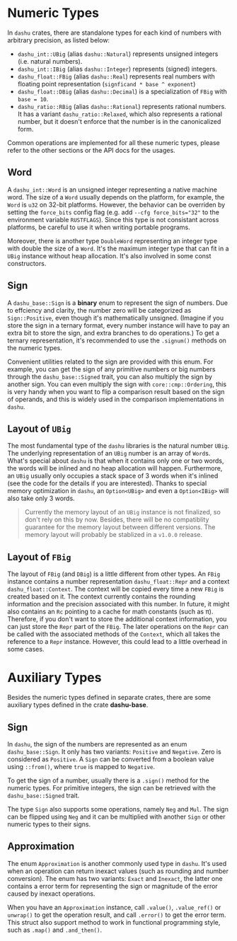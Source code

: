 # Numeric Types

In `dashu` crates, there are standalone types for each kind of numbers with arbitrary precision, as listed below:

- `dashu_int::UBig` (alias `dashu::Natural`) represents unsigned integers (i.e. natural numbers).
- `dashu_int::IBig` (alias `dashu::Integer`) represents (signed) integers.
- `dashu_float::FBig` (alias `dashu::Real`) represents real numbers with floating point representation (`signficand * base ^ exponent`)
- `dashu_float::DBig` (alias `dashu::Decimal`) is a specialization of `FBig` with `base = 10`.
- `dashu_ratio::RBig` (alias `dashu::Rational`) represents rational numbers. It has a variant `dashu_ratio::Relaxed`, which also represents a rational number, but it doesn't enforce that the number is in the canonicalized form.

Common operations are implemented for all these numeric types, please refer to the other sections or the API docs for the usages.

## Word

A `dashu_int::Word` is an unsigned integer representing a native machine word. The size of a `Word` usually depends on the platform, for example, the `Word` is `u32` on 32-bit platforms. However, the behavior can be overriden by setting the `force_bits` config flag (e.g. add `--cfg force_bits="32"` to the environment variable `RUSTFLAGS`). Since this type is not consistant across platforms, be careful to use it when writing portable programs.

Moreover, there is another type `DoubleWord` representing an integer type with double the size of a `Word`. It's the maximum integer type that can fit in a `UBig` instance without heap allocation. It's also involved in some const constructors.

## Sign

A `dashu_base::Sign` is a **binary** enum to represent the sign of numbers. Due to effciency and clarity, the number zero will be categorized as `Sign::Positive`, even though it's mathematically unsigned. (Imagine if you store the sign in a ternary format, every number instance will have to pay an extra bit to store the sign, and extra branches to do operations.) To get a ternary representation, it's recommended to use the `.signum()` methods on the numeric types.

Convenient utilities related to the sign are provided with this enum. For example, you can get the sign of any primitive numbers or big numbers through the `dashu_base::Signed` trait, you can also multiply the sign by another sign. You can even multiply the sign with `core::cmp::Ordering`, this is very handy when you want to flip a comparison result based on the sign of operands, and this is widely used in the comparison implementations in `dashu`.

## Layout of `UBig`

The most fundamental type of the `dashu` libraries is the natural number `UBig`. The underlying representation of an `UBig` number is an array of `Word`s. What's special about `dashu` is that when it contains only one or two words, the words will be inlined and no heap allocation will happen. Furthermore, an `UBig` usually only occupies a stack space of 3 words when it's inlined (see the code for the details if you are interested). Thanks to special memory optimization in `dashu`, an `Option<UBig>` and even a `Option<IBig>` will also take only 3 words.

> Currently the memory layout of an `UBig` instance is not finalized, so don't rely on this by now. Besides, there will be no compatiblity guarantee for the memory layout between different versions. The memory layout will probably be stablized in a `v1.0.0` release.

## Layout of `FBig`

The layout of `FBig` (and `DBig`) is a little different from other types. An `FBig` instance contains a number representation `dashu_float::Repr` and a context `dashu_float::Context`. The context will be copied every time a new `FBig` is created based on it. The context currently contains the rounding information and the precision associated with this number. In future, it might also contains an `Rc` pointing to a cache for math constants (such as π). Therefore, if you don't want to store the additional context information, you can just store the `Repr` part of the `FBig`. The later operations on the `Repr` can be called with the associated methods of the `Context`, which all takes the reference to a `Repr` instance. However, this could lead to a little overhead in some cases.

# Auxiliary Types

Besides the numeric types defined in separate crates, there are some auxiliary types defined in the crate **dashu-base**.

## Sign

In `dashu`, the sign of the numbers are represented as an enum `dashu_base::Sign`. It only has two variants: `Positive` and `Negative`. Zero is considered as `Positive`. A `Sign` can be converted from a boolean value using `::from()`, where `true` is mapped to `Negative`.

To get the sign of a number, usually there is a `.sign()` method for the numeric types. For primitive integers, the sign can be retrieved with the `dashu_base::Signed` trait.

The type `Sign` also supports some operations, namely `Neg` and `Mul`. The sign can be flipped using `Neg` and it can be multiplied with another `Sign` or other numeric types to their signs.

## Approximation

The enum `Approximation` is another commonly used type in `dashu`. It's used when an operation can return inexact values (such as rounding and number conversion). The enum has two variants: `Exact` and `Inexact`, the latter one contains a error term for representing the sign or magnitude of the error caused by inexact operations.

When you have an `Approximation` instance, call `.value()`, `.value_ref()` or `unwrap()` to get the operation result, and call `.error()` to get the error term. This struct also support method to work in functional programming style, such as `.map()` and `.and_then()`.
